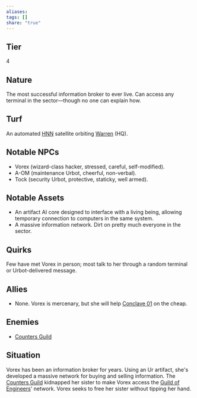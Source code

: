 ```yaml
---
aliases: 
tags: []
share: "true"
---
```

## Tier
4

## Nature
The most successful information broker to ever live. Can access any terminal in the sector—though no one can explain how.

## Turf
An automated [HNN](./Hegemonic%20News%20Network.md) satellite orbiting [Warren](../Procyon/Rin/Warren.md) (HQ).

## Notable NPCs
- Vorex (wizard-class hacker, stressed, careful, self-modified).
- A-OM (maintenance Urbot, cheerful, non-verbal).
- Tock (security Urbot, protective, staticky, well armed).

## Notable Assets
- An artifact AI core designed to interface with a living being, allowing temporary connection to computers in the same system.
- A massive information network. Dirt on pretty much everyone in the sector.

## Quirks
Few have met Vorex in person; most talk to her through a random terminal or Urbot-delivered message.

## Allies
- None. Vorex is mercenary, but she will help [Conclave 01](./Conclave%2001.md) on the cheap.

## Enemies
- [Counters Guild](./Counters%20Guild.md)

## Situation
Vorex has been an information broker for years. Using an Ur artifact, she's developed a massive network for buying and selling information. The [Counters Guild](./Counters%20Guild.md) kidnapped her sister to make Vorex access the [Guild of Engineers](./Guild%20of%20Engineers.md)' network. Vorex seeks to free her sister without tipping her hand.
